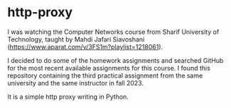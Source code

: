 # http-proxy
I was watching the Computer Networks course from Sharif University of Technology, taught by Mahdi Jafari Siavoshani (https://www.aparat.com/v/3FS1m?playlist=1218061).

I decided to do some of the homework assignments and searched GitHub for the most recent available assignments for this course. I found this repository containing the third practical assignment from the same university and the same instructor in fall 2023.

It is a simple http proxy writing in Python.
